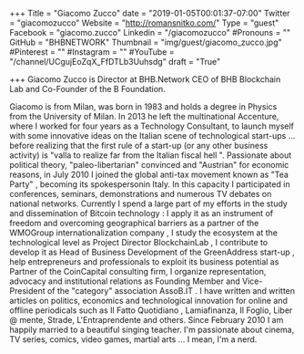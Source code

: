 +++
Title = "Giacomo Zucco"
date = "2019-01-05T00:01:37-07:00"
Twitter = "giacomozucco"
Website = "http://romansnitko.com/"
Type = "guest"
Facebook = "giacomo.zucco"
Linkedin = "/giacomozucco"
#Pronouns = ""
GitHub = "BHBNETWORK"
Thumbnail = "img/guest/giacomo_zucco.jpg"
#Pinterest = ""
#Instagram = ""
#YouTube = "/channel/UCgujEoZqX_FfDTLb3Uuhsdg"
draft = "True"

+++
Giacomo Zucco is Director at BHB.Network CEO of BHB Blockchain Lab and Co-Founder of the B Foundation.

Giacomo is from Milan, was born in 1983 and holds a degree in Physics from the University of Milan. In 2013 he left the multinational Accenture, where I worked for four years as a Technology Consultant, to launch myself with some innovative ideas on the Italian scene of technological start-ups ... before realizing that the first rule of a start-up (or any other business activity) is "valla to realize  far from the Italian fiscal hell ". Passionate about political theory, "paleo-libertarian" convinced and "Austrian" for economic reasons, in July 2010 I joined the global anti-tax movement known as "Tea Party" , becoming its spokespersonin Italy. In this capacity I participated in conferences, seminars, demonstrations and numerous TV debates on national networks. Currently I spend a large part of my efforts in the study and dissemination of Bitcoin technology : I apply it as an instrument of freedom and overcoming geographical barriers as a partner of the WMOGroup internationalization  company , I study the ecosystem at the technological level as Project Director BlockchainLab , I contribute to develop it as Head of Business Development of the GreenAddress start-up , help entrepreneurs and professionals to exploit its business potential as Partner of the CoinCapital consulting firm, I organize representation, advocacy and institutional relations as Founding Member and Vice-President of the "category" association AssoB.IT . I have written and written articles on politics, economics and technological innovation for online and offline periodicals such as Il Fatto Quotidiano , Lamiafinanza, Il Foglio, Liber @ mente, Strade, L'Entraprendente and others. Since February 2010 I am happily married to a beautiful singing teacher. I'm passionate about cinema, TV series, comics, video games, martial arts ... I mean, I'm a nerd.
